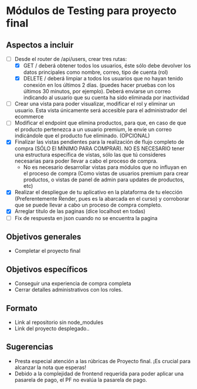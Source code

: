 # Módulos de Testing para proyecto final

## Aspectos a incluir

- [ ] Desde el router de /api/users, crear tres rutas:
  - [x] GET / deberá obtener todos los usuarios, éste sólo debe devolver los datos principales como nombre, correo, tipo de cuenta (rol)
  - [x] DELETE / deberá limpiar a todos los usuarios que no hayan tenido conexión en los últimos 2 días. (puedes hacer pruebas con los últimos 30 minutos, por ejemplo). Deberá enviarse un correo indicando al usuario que su cuenta ha sido eliminada por inactividad
- [ ] Crear una vista para poder visualizar, modificar el rol y eliminar un usuario. Esta vista únicamente será accesible para el administrador del ecommerce
- [ ] Modificar el endpoint que elimina productos, para que, en caso de que el producto pertenezca a un usuario premium, le envíe un correo indicándole que el producto fue eliminado. (OPCIONAL)
- [x] Finalizar las vistas pendientes para la realización de flujo completo de compra (SÓLO El MÍNIMO PARA COMPRAR). NO ES NECESARIO tener una estructura específica de vistas, sólo las que tú consideres necesarias para poder llevar a cabo el proceso de compra.
  - No es necesario desarrollar vistas para módulos que no influyan en el proceso de compra (Como vistas de usuarios premium para crear productos, o vistas de panel de admin para updates de productos, etc)
- [x] Realizar el despliegue de tu aplicativo en la plataforma de tu elección (Preferentemente Render, pues es la abarcada en el curso) y corroborar que se puede llevar a cabo un proceso de compra completo.
- [x] Arreglar titulo de las paginas (dice localhost en todas)
- [ ] Fix de respuesta en json cuando no se encuentra la pagina

## Objetivos generales

- Completar el proyecto final

## Objetivos específicos

- Conseguir una experiencia de compra completa
- Cerrar detalles administrativos con los roles.

## Formato

- Link al repositorio sin node_modules
- Link del proyecto desplegado..

## Sugerencias

- Presta especial atención a las rúbricas de Proyecto final. ¡Es crucial para alcanzar la nota que esperas!
- Debido a la complejidad de frontend requerida para poder aplicar una pasarela de pago, el PF no evalúa la pasarela de pago.
